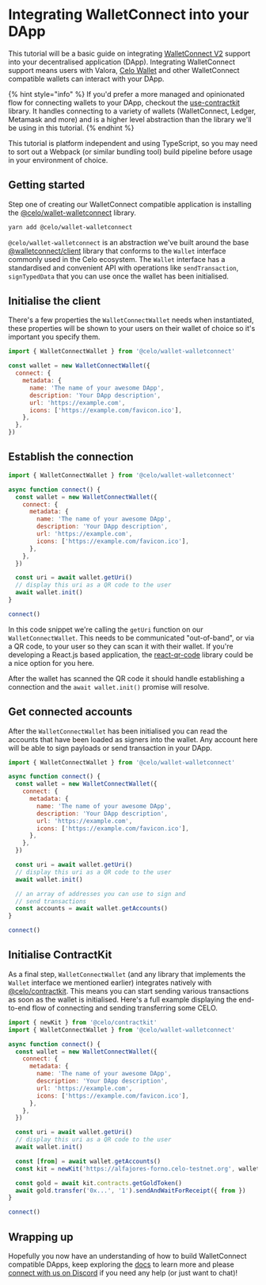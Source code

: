 # Integrating WalletConnect into your DApp

This tutorial will be a basic guide on integrating [WalletConnect V2](https://walletconnect.org/) support into your decentralised application (DApp). Integrating WalletConnect support means users with Valora, [Celo Wallet](https://celowallet.app) and other WalletConnect compatible wallets can interact with your DApp.

{% hint style="info" %}
If you'd prefer a more managed and opinionated flow for connecting wallets to your DApp, checkout the [use-contractkit](https://github.com/celo-tools/use-contractkit) library. It handles connecting to a variety of wallets (WalletConnect, Ledger, Metamask and more) and is a higher level abstraction than the library we'll be using in this tutorial.
{% endhint %}

This tutorial is platform independent and using TypeScript, so you may need to sort out a Webpack (or similar bundling tool) build pipeline before usage in your environment of choice.

## Getting started

Step one of creating our WalletConnect compatible application is installing the [@celo/wallet-walletconnect](https://www.npmjs.com/package/@celo/wallet-walletconnect) library.

```bash
yarn add @celo/wallet-walletconnect
```

`@celo/wallet-walletconnect` is an abstraction we've built around the base [@walletconnect/client](https://www.npmjs.com/package/@walletconnect/client) library that conforms to the `Wallet` interface commonly used in the Celo ecosystem. The `Wallet` interface has a standardised and convenient API with operations like `sendTransaction`, `signTypedData` that you can use once the wallet has been initialised.

## Initialise the client

There's a few properties the `WalletConnectWallet` needs when instantiated, these properties will be shown to your users on their wallet of choice so it's important you specify them.

```javascript
import { WalletConnectWallet } from '@celo/wallet-walletconnect'

const wallet = new WalletConnectWallet({
  connect: {
    metadata: {
      name: 'The name of your awesome DApp',
      description: 'Your DApp description',
      url: 'https://example.com',
      icons: ['https://example.com/favicon.ico'],
    },
  },
})
```

## Establish the connection

```javascript
import { WalletConnectWallet } from '@celo/wallet-walletconnect'

async function connect() {
  const wallet = new WalletConnectWallet({
    connect: {
      metadata: {
        name: 'The name of your awesome DApp',
        description: 'Your DApp description',
        url: 'https://example.com',
        icons: ['https://example.com/favicon.ico'],
      },
    },
  })

  const uri = await wallet.getUri()
  // display this uri as a QR code to the user
  await wallet.init()
}

connect()
```

In this code snippet we're calling the `getUri` function on our `WalletConnectWallet`. This needs to be communicated "out-of-band", or via a QR code, to your user so they can scan it with their wallet. If you're developing a React.js based application, the [react-qr-code](https://www.npmjs.com/package/react-qr-code) library could be a nice option for you here.

After the wallet has scanned the QR code it should handle establishing a connection and the `await wallet.init()` promise will resolve.

## Get connected accounts

After the `WalletConnectWallet` has been initialised you can read the accounts that have been loaded as signers into the wallet. Any account here will be able to sign payloads or send transaction in your DApp.

```javascript
import { WalletConnectWallet } from '@celo/wallet-walletconnect'

async function connect() {
  const wallet = new WalletConnectWallet({
    connect: {
      metadata: {
        name: 'The name of your awesome DApp',
        description: 'Your DApp description',
        url: 'https://example.com',
        icons: ['https://example.com/favicon.ico'],
      },
    },
  })

  const uri = await wallet.getUri()
  // display this uri as a QR code to the user
  await wallet.init()

  // an array of addresses you can use to sign and
  // send transactions
  const accounts = await wallet.getAccounts()
}

connect()
```

## Initialise ContractKit

As a final step, `WalletConnectWallet` (and any library that implements the `Wallet` interface we mentioned earlier) integrates natively with [@celo/contractkit](https://docs.celo.org/developer-guide/contractkit). This means you can start sending various transactions as soon as the wallet is initialised. Here's a full example displaying the end-to-end flow of connecting and sending transferring some CELO.

```javascript
import { newKit } from '@celo/contractkit'
import { WalletConnectWallet } from '@celo/wallet-walletconnect'

async function connect() {
  const wallet = new WalletConnectWallet({
    connect: {
      metadata: {
        name: 'The name of your awesome DApp',
        description: 'Your DApp description',
        url: 'https://example.com',
        icons: ['https://example.com/favicon.ico'],
      },
    },
  })

  const uri = await wallet.getUri()
  // display this uri as a QR code to the user
  await wallet.init()

  const [from] = await wallet.getAccounts()
  const kit = newKit('https://alfajores-forno.celo-testnet.org', wallet)

  const gold = await kit.contracts.getGoldToken()
  await gold.transfer('0x...', '1').sendAndWaitForReceipt({ from })
}

connect()
```

## Wrapping up

Hopefully you now have an understanding of how to build WalletConnect compatible DApps, keep exploring the [docs](https://docs.celo.org) to learn more and please [connect with us on Discord](https://chat.celo.org) if you need any help (or just want to chat)!
